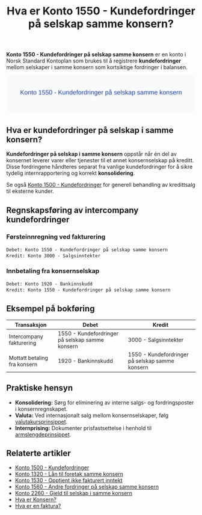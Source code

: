 ﻿---
title: "Hva er Konto 1550 - Kundefordringer på selskap samme konsern?"
seoTitle: "1550-kundefordringer-pa-selskap-samme-konsern"
description: '**Konto 1550 - Kundefordringer på selskap samme konsern** er en konto i Norsk Standard Kontoplan som brukes til å registrere **kundefordringer** mellom selska...'
---

**Konto 1550 - Kundefordringer på selskap samme konsern** er en konto i Norsk Standard Kontoplan som brukes til å registrere **kundefordringer** mellom selskaper i samme konsern som kortsiktige fordringer i balansen.

![Illustrasjon av konto 1550 Kundefordringer på selskap samme konsern](1550-kundefordringer-pa-selskap-samme-konsern-image.svg)

## Hva er kundefordringer på selskap i samme konsern?

**Kundefordringer på selskap i samme konsern** oppstår når én del av konsernet leverer varer eller tjenester til et annet konsernselskap på kreditt. Disse fordringene håndteres separat fra vanlige kundefordringer for å sikre tydelig internrapportering og korrekt **konsolidering**.

Se også [Konto 1500 - Kundefordringer](/blogs/kontoplan/1500-kundefordringer "Konto 1500 - Kundefordringer") for generell behandling av kredittsalg til eksterne kunder.

## Regnskapsføring av intercompany kundefordringer

### Førsteinnregning ved fakturering
```plaintext
Debet: Konto 1550 - Kundefordringer på selskap samme konsern
Kredit: Konto 3000 - Salgsinntekter
```

### Innbetaling fra konsernselskap
```plaintext
Debet: Konto 1920 - Bankinnskudd
Kredit: Konto 1550 - Kundefordringer på selskap samme konsern
```

## Eksempel på bokføring

| Transaksjon                     | Debet                                                          | Kredit                                    |
|---------------------------------|---------------------------------------------------------------|-------------------------------------------|
| Intercompany fakturering        | 1550 - Kundefordringer på selskap samme konsern               | 3000 - Salgsinntekter                     |
| Mottatt betaling fra konsern    | 1920 - Bankinnskudd                                           | 1550 - Kundefordringer på selskap samme konsern |

## Praktiske hensyn

* **Konsolidering:** Sørg for eliminering av interne salgs- og fordringsposter i konsernregnskapet.
* **Valuta:** Ved internasjonalt salg mellom konsernselskaper, følg [valutakursprinsippet](/blogs/regnskap/hva-er-valutakurs "Hva er Valutakurs? Prinsipper for valutahåndtering i regnskap").
* **Internprising:** Dokumenter prisfastsettelse i henhold til [armslengdeprinsippet](/blogs/regnskap/hva-er-internprising "Hva er Internprising? Retningslinjer for konserninternt salg").

## Relaterte artikler

* [Konto 1500 - Kundefordringer](/blogs/kontoplan/1500-kundefordringer "Konto 1500 - Kundefordringer")
* [Konto 1320 - Lån til foretak samme konsern](/blogs/kontoplan/1320-lan-til-foretak-samme-konsern "Konto 1320 - Lån til foretak samme konsern")
* [Konto 1530 - Opptjent ikke fakturert inntekt](/blogs/kontoplan/1530-opptjent-ikke-fakturert-inntekt "Konto 1530 - Opptjent ikke fakturert inntekt")
* [Konto 1560 - Andre fordringer på selskap samme konsern](/blogs/kontoplan/1560-andre-fordringer-pa-selskap-samme-konsern "Konto 1560 - Andre fordringer på selskap samme konsern")
* [Konto 2260 - Gjeld til selskap i samme konsern](/blogs/kontoplan/2260-gjeld-til-selskap-i-samme-konsern "Konto 2260 - Gjeld til selskap i samme konsern")
* [Hva er Konsern?](/blogs/regnskap/hva-er-konsern "Hva er Konsern? Komplett Guide til Konsernstrukturer og Konsernregnskap")
* [Hva er en faktura?](/blogs/regnskap/hva-er-en-faktura "Hva er en Faktura? En Guide til Norske Fakturakrav")






